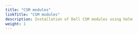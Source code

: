 ```yaml
---
title: "CSM modules"
linkTitle: "CSM modules"
description: Installation of Dell CSM modules using helm
weight: 1
---
```

